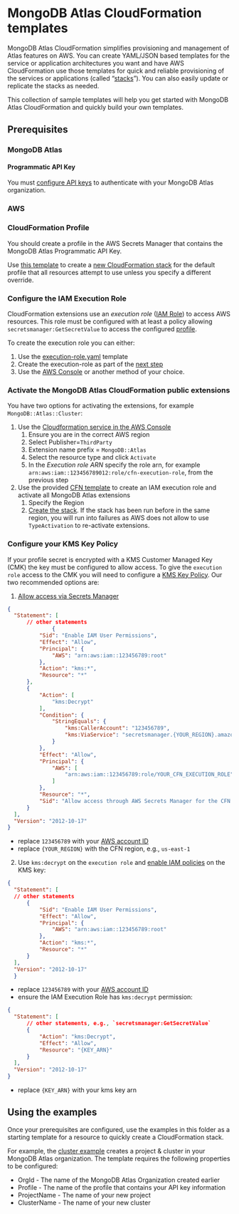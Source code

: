 # MongoDB Atlas CloudFormation templates
MongoDB Atlas CloudFormation simplifies provisioning and management of Atlas features on AWS. You can create YAML/JSON based templates for the service or application architectures you want and have AWS CloudFormation use those templates for quick and reliable provisioning of the services or applications (called “[stacks](https://docs.aws.amazon.com/AWSCloudFormation/latest/UserGuide/stacks.html)”). You can also easily update or replicate the stacks as needed.

This collection of sample templates will help you get started with MongoDB Atlas CloudFormation and quickly build your own templates.

## Prerequisites
### MongoDB Atlas
#### Programmatic API Key
You must [configure API keys](https://www.mongodb.com/docs/atlas/configure-api-access/#std-label-atlas-admin-api-access) to authenticate with your MongoDB Atlas organization.

### AWS

### CloudFormation Profile
You should create a profile in the AWS Secrets Manager that contains the MongoDB Atlas Programmatic API Key.

Use [this template](profile-secret.yaml) to create a [new CloudFormation stack](https://console.aws.amazon.com/cloudformation/home#/stacks/create) for the default profile that all resources attempt to use unless you specify a different override.

### Configure the IAM Execution Role
CloudFormation extensions use an *execution role* ([IAM Role](https://docs.aws.amazon.com/IAM/latest/UserGuide/id_roles.html)) to access AWS resources.
This role must be configured with at least a policy allowing `secretsmanager:GetSecretValue` to access the configured [profile](../README.md#2-configure-your-profile).

To create the execution role you can either:
1. Use the [execution-role.yaml](execution-role.yaml) template
2. Create the execution-role as part of the [next step](#activate-the-mongodb-atlas-cloudformation-public-extensions)
3. Use the [AWS Console](https://us-east-1.console.aws.amazon.com/iam/home?region=us-east-1#/roles) or another method of your choice.

### Activate the MongoDB Atlas CloudFormation public extensions
You have two options for activating the extensions, for example `MongoDB::Atlas::Cluster`:

1. Use the [Cloudformation service in the AWS Console](https://us-east-1.console.aws.amazon.com/cloudformation/home?region=us-east-1#/registry/public-extensions?visibility=PUBLIC&type=RESOURCE&category=THIRD_PARTY)
   1. Ensure you are in the correct AWS region
   2. Select Publisher=`ThirdParty`
   3. Extension name prefix = `MongoDB::Atlas`
   4. Select the resource type and click `Activate`
   5. In the *Execution role ARN* specify the role arn, for example `arn:aws:iam::123456789012:role/cfn-execution-role`, from the previous step
2. Use the provided [CFN template](activate-mongodb-atlas-resources.template.yaml) to create an IAM execution role and activate all MongoDB Atlas extensions
   1. Specify the Region
   2. [Create the stack](https://us-east-1.console.aws.amazon.com/cloudformation/home?region=us-east-1#/stacks?filteringText=&filteringStatus=active&viewNested=true). If the stack has been run before in the same region, you will run into failures as AWS does not allow to use `TypeActivation` to re-activate extensions.

### Configure your KMS Key Policy
If your profile secret is encrypted with a KMS Customer Managed Key (CMK) the key must be configured to allow access.
To give the `execution role` access to the CMK you will need to configure a [KMS Key Policy](https://docs.aws.amazon.com/kms/latest/developerguide/key-policies.html).
Our two recommended options are:
1. [Allow access via Secrets Manager](https://docs.aws.amazon.com/secretsmanager/latest/userguide/security-encryption.html#security-encryption-policies)
  ```json
  {
    "Statement": [
        // other statements
                {
            "Sid": "Enable IAM User Permissions",
            "Effect": "Allow",
            "Principal": {
                "AWS": "arn:aws:iam::123456789:root"
            },
            "Action": "kms:*",
            "Resource": "*"
        },
        {
            "Action": [
                "kms:Decrypt"
            ],
            "Condition": {
                "StringEquals": {
                    "kms:CallerAccount": "123456789",
                    "kms:ViaService": "secretsmanager.{YOUR_REGION}.amazonaws.com"
                }
            },
            "Effect": "Allow",
            "Principal": {
                "AWS": [
                    "arn:aws:iam::123456789:role/YOUR_CFN_EXECUTION_ROLE" // or "*" to allow all of your IAM user/roles
                ]
            },
            "Resource": "*",
            "Sid": "Allow access through AWS Secrets Manager for the CFN Execution Role"
        }
    ],
    "Version": "2012-10-17"
  }
  ```
  - replace `123456789` with your [AWS account ID](https://docs.aws.amazon.com/IAM/latest/UserGuide/console_account-alias.html)
  - replace `{YOUR_REGION}` with the CFN region, e.g., `us-east-1`
2. Use `kms:decrypt` on the `execution role` and [enable IAM policies](https://docs.aws.amazon.com/kms/latest/developerguide/key-policy-default.html#key-policy-default-allow-root-enable-iam) on the KMS key:
  ```json
  {
    "Statement": [
    // other statements
        {
            "Sid": "Enable IAM User Permissions",
            "Effect": "Allow",
            "Principal": {
                "AWS": "arn:aws:iam::123456789:root"
            },
            "Action": "kms:*",
            "Resource": "*"
        }
    ],
    "Version": "2012-10-17"
    }
  ```
  - replace `123456789` with your [AWS account ID](https://docs.aws.amazon.com/IAM/latest/UserGuide/console_account-alias.html)
  - ensure the IAM Execution Role has `kms:decrypt` permission:
  ```json
  {
    "Statement": [
        // other statements, e.g., `secretsmanager:GetSecretValue`
        {
            "Action": "kms:Decrypt",
            "Effect": "Allow",
            "Resource": "{KEY_ARN}"
        }
    ],
    "Version": "2012-10-17"
  }
  ```
  - replace `{KEY_ARN}` with your kms key arn

## Using the examples
Once your prerequisites are configured, use the examples in this folder as a starting template for a resource to quickly create a CloudFormation stack. 

For example, the [cluster example](cluster/cluster.json) creates a project & cluster in your MongoDB Atlas organization. The template requires the following properties to be configured:
* OrgId - The name of the MongoDB Atlas Organization created earlier
* Profile - The name of the profile that contains your API key information
* ProjectName - The name of your new project
* ClusterName - The name of your new cluster
